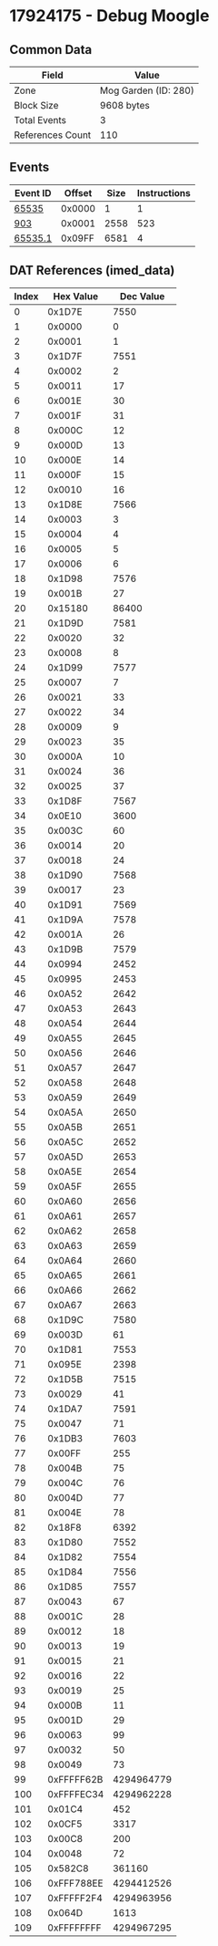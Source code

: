 # 17924175 - Debug Moogle

## Common Data

| Field            | Value                |
|------------------|----------------------|
| Zone             | Mog Garden (ID: 280) |
| Block Size       | 9608 bytes           |
| Total Events     | 3                    |
| References Count | 110                  |

## Events

| Event ID                | Offset   |   Size |   Instructions |
|-------------------------|----------|--------|----------------|
| [65535](./65535.md)     | 0x0000   |      1 |              1 |
| [903](./903.md)         | 0x0001   |   2558 |            523 |
| [65535.1](./65535.1.md) | 0x09FF   |   6581 |              4 |

## DAT References (imed_data)

|   Index | Hex Value   |   Dec Value |
|---------|-------------|-------------|
|       0 | 0x1D7E      |        7550 |
|       1 | 0x0000      |           0 |
|       2 | 0x0001      |           1 |
|       3 | 0x1D7F      |        7551 |
|       4 | 0x0002      |           2 |
|       5 | 0x0011      |          17 |
|       6 | 0x001E      |          30 |
|       7 | 0x001F      |          31 |
|       8 | 0x000C      |          12 |
|       9 | 0x000D      |          13 |
|      10 | 0x000E      |          14 |
|      11 | 0x000F      |          15 |
|      12 | 0x0010      |          16 |
|      13 | 0x1D8E      |        7566 |
|      14 | 0x0003      |           3 |
|      15 | 0x0004      |           4 |
|      16 | 0x0005      |           5 |
|      17 | 0x0006      |           6 |
|      18 | 0x1D98      |        7576 |
|      19 | 0x001B      |          27 |
|      20 | 0x15180     |       86400 |
|      21 | 0x1D9D      |        7581 |
|      22 | 0x0020      |          32 |
|      23 | 0x0008      |           8 |
|      24 | 0x1D99      |        7577 |
|      25 | 0x0007      |           7 |
|      26 | 0x0021      |          33 |
|      27 | 0x0022      |          34 |
|      28 | 0x0009      |           9 |
|      29 | 0x0023      |          35 |
|      30 | 0x000A      |          10 |
|      31 | 0x0024      |          36 |
|      32 | 0x0025      |          37 |
|      33 | 0x1D8F      |        7567 |
|      34 | 0x0E10      |        3600 |
|      35 | 0x003C      |          60 |
|      36 | 0x0014      |          20 |
|      37 | 0x0018      |          24 |
|      38 | 0x1D90      |        7568 |
|      39 | 0x0017      |          23 |
|      40 | 0x1D91      |        7569 |
|      41 | 0x1D9A      |        7578 |
|      42 | 0x001A      |          26 |
|      43 | 0x1D9B      |        7579 |
|      44 | 0x0994      |        2452 |
|      45 | 0x0995      |        2453 |
|      46 | 0x0A52      |        2642 |
|      47 | 0x0A53      |        2643 |
|      48 | 0x0A54      |        2644 |
|      49 | 0x0A55      |        2645 |
|      50 | 0x0A56      |        2646 |
|      51 | 0x0A57      |        2647 |
|      52 | 0x0A58      |        2648 |
|      53 | 0x0A59      |        2649 |
|      54 | 0x0A5A      |        2650 |
|      55 | 0x0A5B      |        2651 |
|      56 | 0x0A5C      |        2652 |
|      57 | 0x0A5D      |        2653 |
|      58 | 0x0A5E      |        2654 |
|      59 | 0x0A5F      |        2655 |
|      60 | 0x0A60      |        2656 |
|      61 | 0x0A61      |        2657 |
|      62 | 0x0A62      |        2658 |
|      63 | 0x0A63      |        2659 |
|      64 | 0x0A64      |        2660 |
|      65 | 0x0A65      |        2661 |
|      66 | 0x0A66      |        2662 |
|      67 | 0x0A67      |        2663 |
|      68 | 0x1D9C      |        7580 |
|      69 | 0x003D      |          61 |
|      70 | 0x1D81      |        7553 |
|      71 | 0x095E      |        2398 |
|      72 | 0x1D5B      |        7515 |
|      73 | 0x0029      |          41 |
|      74 | 0x1DA7      |        7591 |
|      75 | 0x0047      |          71 |
|      76 | 0x1DB3      |        7603 |
|      77 | 0x00FF      |         255 |
|      78 | 0x004B      |          75 |
|      79 | 0x004C      |          76 |
|      80 | 0x004D      |          77 |
|      81 | 0x004E      |          78 |
|      82 | 0x18F8      |        6392 |
|      83 | 0x1D80      |        7552 |
|      84 | 0x1D82      |        7554 |
|      85 | 0x1D84      |        7556 |
|      86 | 0x1D85      |        7557 |
|      87 | 0x0043      |          67 |
|      88 | 0x001C      |          28 |
|      89 | 0x0012      |          18 |
|      90 | 0x0013      |          19 |
|      91 | 0x0015      |          21 |
|      92 | 0x0016      |          22 |
|      93 | 0x0019      |          25 |
|      94 | 0x000B      |          11 |
|      95 | 0x001D      |          29 |
|      96 | 0x0063      |          99 |
|      97 | 0x0032      |          50 |
|      98 | 0x0049      |          73 |
|      99 | 0xFFFFF62B  |  4294964779 |
|     100 | 0xFFFFEC34  |  4294962228 |
|     101 | 0x01C4      |         452 |
|     102 | 0x0CF5      |        3317 |
|     103 | 0x00C8      |         200 |
|     104 | 0x0048      |          72 |
|     105 | 0x582C8     |      361160 |
|     106 | 0xFFF788EE  |  4294412526 |
|     107 | 0xFFFFF2F4  |  4294963956 |
|     108 | 0x064D      |        1613 |
|     109 | 0xFFFFFFFF  |  4294967295 |
